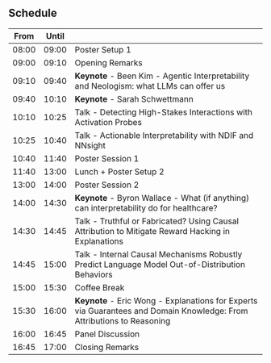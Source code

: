 ## Schedule

| From | Until   |                        |
|-------|-------|------------------------|
| 08:00 | 09:00 | Poster Setup 1         |
| 09:00 | 09:10 | Opening Remarks        |
| 09:10 | 09:40 | **Keynote** - Been Kim - Agentic Interpretability and Neologism: what LLMs can offer us       |
| 09:40 | 10:10 | **Keynote** - Sarah Schwettmann        |
| 10:10 | 10:25 | Talk - Detecting High-Stakes Interactions with Activation Probes     |
| 10:25 | 10:40 | Talk - Actionable Interpretability with NDIF and NNsight    |
| 10:40 | 11:40 | Poster Session 1       |
| 11:40 | 13:00 | Lunch + Poster Setup 2 |
| 13:00 | 14:00 | Poster Session 2       |
| 14:00 | 14:30 | **Keynote** - Byron Wallace - What (if anything) can interpretability do for healthcare?       |
| 14:30 | 14:45 | Talk - Truthful or Fabricated? Using Causal Attribution to Mitigate Reward Hacking in Explanations    |
| 14:45 | 15:00 | Talk - Internal Causal Mechanisms Robustly Predict Language Model Out-of-Distribution Behaviors    |
| 15:00 | 15:30 | Coffee Break           |
| 15:30 | 16:00 | **Keynote** - Eric Wong - Explanations for Experts via Guarantees and Domain Knowledge: From Attributions to Reasoning      |
| 16:00 | 16:45 | Panel Discussion       |
| 16:45 | 17:00 | Closing Remarks        |
